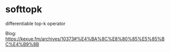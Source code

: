 # softtopk
differentiable top-k operator

Blog: https://kexue.fm/archives/10373#%E4%BA%8C%E8%80%85%E5%85%BC%E4%B9%8B
